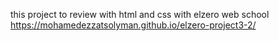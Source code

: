 this project to review with html and css with elzero web school 
https://mohamedezzatsolyman.github.io/elzero-project3-2/
